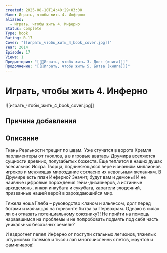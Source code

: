 ```yaml
---
created: 2025-08-10T14:40:29+03:00
Name: Играть, чтобы жить 4. Инферно
aliases:
  - Играть, чтобы жить 4. Инферно
Status: complete
Type: book
Rating: R-17
Cover: "[[играть_чтобы_жить_4_book_cover.jpg]]"
Year: 2014
Episode: 17
Views: 1
Предыстория: "[[📘Играть, чтобы жить 3. Долг (книга)]]"
Продолжение: "[[📘Играть, чтобы жить 5. Битва (книга)]]"
---
```


# Играть, чтобы жить 4. Инферно

![[играть_чтобы_жить_4_book_cover.jpg]]






## Причина добавления




## Описание

Ткань Реальности трещит по швам. Уже стучатся в ворота Кремля парламентеры от гноллов, а в игровые аватары Друмира вселяются сущности древних, полузабытых божеств. Еще теплится в наших душах всесильная Искра Творца, подчиняющаяся вере и знаниям миллионов игроков и меняющая мироздание согласно их невольным желаниям. В Друмире есть план Инферно? Значит, будут вам и демоны! И не наивные цифровые порождения гейм-дизайнеров, а истинные архидемоны, князи инкубата и сукубата, каратели злодеяний, призванные нашей верой в зарождающийся мир.

Тяжела ноша Глеба – руководство кланом и альянсом, долг перед богами и маячащая на горизонте битва за Первохрам. Однако в силах ли он отказать потенциальному союзнику?! Не прийти на помощь нарвавшимся на проблемы и не попробовать подмять под себя часть уникальных бесхозных земель?

И вздрогнет пепел Инферно от поступи стальных легионов, тяжелых штурмовых големов и тысяч лап многочисленных петов, маунтов и фамилиаров!

